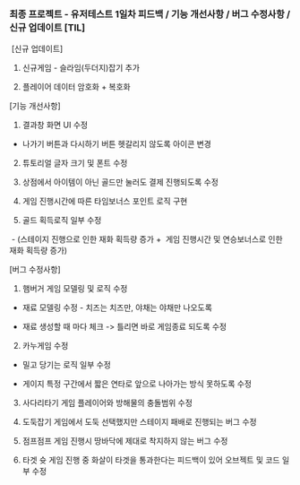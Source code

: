 
### 최종 프로젝트 - 유저테스트 1일차 피드백 / 기능 개선사항 / 버그 수정사항 / 신규 업데이트 [TIL]

 [신규 업데이트]

1. 신규게임 - 슬라임(두더지)잡기 추가

2. 플레이어 데이터 암호화 + 복호화

  

[기능 개선사항]

1. 결과창 화면 UI 수정

- 나가기 버튼과 다시하기 버튼 헷갈리지 않도록 아이콘 변경

2. 튜토리얼 글자 크기 및 폰트 수정

3. 상점에서 아이템이 아닌 골드만 눌러도 결제 진행되도록 수정

4. 게임 진행시간에 따른 타임보너스 포인트 로직 구현

5. 골드 획득로직 일부 수정

 - (스테이지 진행으로 인한 재화 획득량 증가 +  게임 진행시간 및 연승보너스로 인한 재화 획득량 증가)

  

[버그 수정사항]

1. 햄버거 게임 모델링 및 로직 수정

- 재료 모델링 수정 - 치즈는 치즈만, 야채는 야채만 나오도록

- 재료 생성할 때 마다 체크 -> 틀리면 바로 게임종료 되도록 수정

2. 카누게임 수정

- 밀고 당기는 로직 일부 수정

- 게이지 특정 구간에서 짧은 연타로 앞으로 나아가는 방식 못하도록 수정

3. 사다리타기 게임 플레이어와 방해물의 충돌범위 수정

4. 도둑잡기 게임에서 도둑 선택했지만 스테이지 패배로 진행되는 버그 수정

5. 점프점프 게임 진행시 땅바닥에 제대로 착지하지 않는 버그 수정

6. 타겟 슛 게임 진행 중 화살이 타겟을 통과한다는 피드백이 있어 오브젝트 및 코드 일부 수정